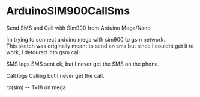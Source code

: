 # ArduinoSIM900CallSms
Send SMS and Call with Sim900 from Arduino Mega/Nano

Im trying to connect arduino mega with sim900 to gsm network.  
This sketch was originally meant to send an sms but since I couldnt get it to work, I detoured into gsm call.  

SMS logs SMS sent ok, but I never get the SMS on the phone.

Call logs Calling but I never get the call.

rx(sim) -- Tx18 on mega

